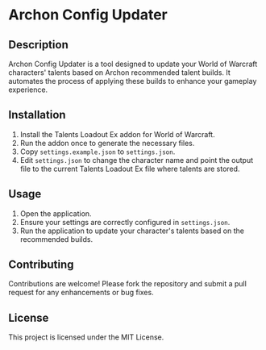 # Archon Config Updater

## Description

Archon Config Updater is a tool designed to update your World of Warcraft characters' talents based on Archon
recommended talent builds. It automates the process of applying these builds to enhance your gameplay experience.

## Installation

1. Install the Talents Loadout Ex addon for World of Warcraft.
2. Run the addon once to generate the necessary files.
3. Copy `settings.example.json` to `settings.json`.
4. Edit `settings.json` to change the character name and point the output file to the current Talents Loadout Ex file
   where talents are stored.

## Usage

1. Open the application.
2. Ensure your settings are correctly configured in `settings.json`.
3. Run the application to update your character's talents based on the recommended builds.

## Contributing

Contributions are welcome! Please fork the repository and submit a pull request for any enhancements or bug fixes.

## License

This project is licensed under the MIT License.